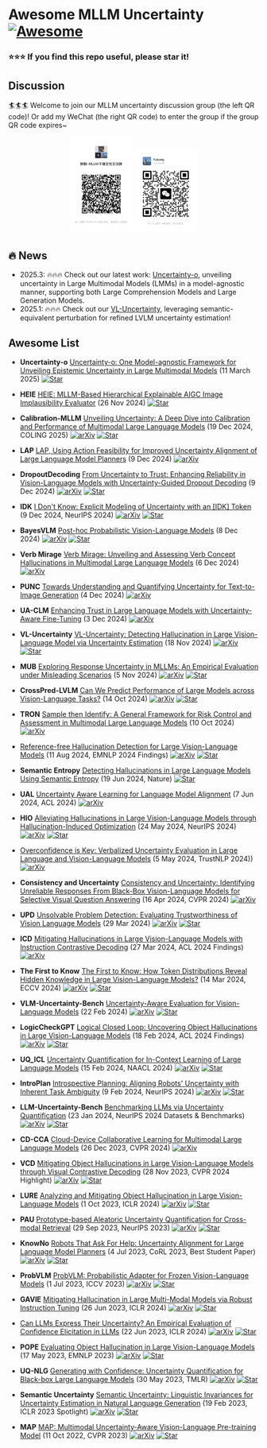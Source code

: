 # Awesome MLLM Uncertainty [![Awesome](https://cdn.rawgit.com/sindresorhus/awesome/d7305f38d29fed78fa85652e3a63e154dd8e8829/media/badge.svg)](https://github.com/sindresorhus/awesome)

### :star::star::star: If you find this repo useful, please star it!

## Discussion

🏄🏄🏄 Welcome to join our MLLM uncertainty discussion group (the left QR code)! Or add my WeChat (the right QR code) to enter the group if the group QR code expires~

<p align="center">
    <img src=".asset/WeChat_Group.png" width="25%">
    <img src=".asset/Wechat_ZRY.png" width="25%">
</p>

## 🔥 News

- 2025.3: 🔥🔥🔥 Check out our latest work: [Uncertainty-o](https://github.com/Ruiyang-061X/Uncertainty-o), unveiling uncertainty in Large Multimodal Models (LMMs) in a model-agnostic manner, supporting both Large Comprehension Models and Large Generation Models.
- 2025.1: 🔥🔥🔥 Check out our [VL-Uncertainty](https://arxiv.org/abs/2411.11919), leveraging semantic-equivalent perturbation for refined LVLM uncertainty estimation!

## Awesome List

+ **Uncertainty-o** [Uncertainty-o: One Model-agnostic Framework for Unveiling Epistemic Uncertainty in Large Multimodal Models](https://github.com/Ruiyang-061X/Uncertainty-o) (11 March 2025)
  [![Star](https://img.shields.io/github/stars/Ruiyang-061X/Uncertainty-o.svg?style=social&label=Star)](https://github.com/Ruiyang-061X/Uncertainty-o)

+ **HEIE** [HEIE: MLLM-Based Hierarchical Explainable AIGC Image Implausibility Evaluator](https://arxiv.org/abs/2411.17261) (26 Nov 2024)
  [![Star](https://img.shields.io/github/stars/hfutml/Calibration-MLLM.svg?style=social&label=Star)](https://github.com/hfutml/Calibration-MLLM)

+ **Calibration-MLLM** [Unveiling Uncertainty: A Deep Dive into Calibration and Performance of Multimodal Large Language Models](https://arxiv.org/abs/2412.14660) (19 Dec 2024, COLING 2025)
  [![arXiv](https://img.shields.io/badge/arXiv-b31b1b.svg)](https://arxiv.org/abs/2412.14660)
  [![Star](https://img.shields.io/github/stars/hfutml/Calibration-MLLM.svg?style=social&label=Star)](https://github.com/hfutml/Calibration-MLLM)

+ **LAP** [LAP, Using Action Feasibility for Improved Uncertainty Alignment of Large Language Model Planners](https://arxiv.org/abs/2412.06474) (9 Dec 2024)
  [![arXiv](https://img.shields.io/badge/arXiv-b31b1b.svg)](https://arxiv.org/abs/2412.06474)

+ **DropoutDecoding** [From Uncertainty to Trust: Enhancing Reliability in Vision-Language Models with Uncertainty-Guided Dropout Decoding](https://arxiv.org/abs/2412.06474) (9 Dec 2024)
  [![arXiv](https://img.shields.io/badge/arXiv-b31b1b.svg)](https://arxiv.org/abs/2412.06474)
  [![Star](https://img.shields.io/github/stars/kigb/DropoutDecoding.svg?style=social&label=Star)](https://github.com/kigb/DropoutDecoding)

+ **IDK** [I Don't Know: Explicit Modeling of Uncertainty with an \[IDK\] Token](https://arxiv.org/abs/2412.06676) (9 Dec 2024, NeurIPS 2024)
  [![arXiv](https://img.shields.io/badge/arXiv-b31b1b.svg)](https://arxiv.org/abs/2412.06676)
  [![Star](https://img.shields.io/github/stars/roi-hpi/IDK-token-tuning.svg?style=social&label=Star)](https://github.com/roi-hpi/IDK-token-tuning)

+ **BayesVLM** [Post-hoc Probabilistic Vision-Language Models](https://arxiv.org/abs/2412.06014) (8 Dec 2024)
  [![arXiv](https://img.shields.io/badge/arXiv-b31b1b.svg)](https://arxiv.org/abs/2412.06014)
  [![Star](https://img.shields.io/github/stars/AaltoML/bayesVLM.svg?style=social&label=Star)](https://github.com/AaltoML/bayesVLM)

+ **Verb Mirage** [Verb Mirage: Unveiling and Assessing Verb Concept Hallucinations in Multimodal Large Language Models](https://arxiv.org/pdf/2412.04939) (6 Dec 2024)
  [![arXiv](https://img.shields.io/badge/arXiv-b31b1b.svg)](https://arxiv.org/pdf/2412.04939)

+ **PUNC** [Towards Understanding and Quantifying Uncertainty for Text-to-Image Generation](https://arxiv.org/abs/2412.03178) (4 Dec 2024)
  [![arXiv](https://img.shields.io/badge/arXiv-b31b1b.svg)](https://arxiv.org/abs/2412.03178)

+ **UA-CLM** [Enhancing Trust in Large Language Models with Uncertainty-Aware Fine-Tuning](https://arxiv.org/abs/2412.02904) (3 Dec 2024)
  [![arXiv](https://img.shields.io/badge/arXiv-b31b1b.svg)](https://arxiv.org/abs/2412.02904)

+ **VL-Uncertainty** [VL-Uncertainty: Detecting Hallucination in Large Vision-Language Model via Uncertainty Estimation](https://arxiv.org/abs/2411.11919) (18 Nov 2024)
  [![arXiv](https://img.shields.io/badge/arXiv-b31b1b.svg)](https://arxiv.org/abs/2411.11919)
  [![Star](https://img.shields.io/github/stars/Ruiyang-061X/VL-Uncertainty.svg?style=social&label=Star)](https://github.com/Ruiyang-061X/VL-Uncertainty)

+ **MUB** [Exploring Response Uncertainty in MLLMs: An Empirical Evaluation under Misleading Scenarios](https://arxiv.org/abs/2411.02708) (5 Nov 2024)
  [![arXiv](https://img.shields.io/badge/arXiv-b31b1b.svg)](https://arxiv.org/abs/2411.02708)
  [![Star](https://img.shields.io/github/stars/Yunkai696/MUB.svg?style=social&label=Star)](https://github.com/Yunkai696/MUB)
  
+ **CrossPred-LVLM** [Can We Predict Performance of Large Models across Vision-Language Tasks?](https://arxiv.org/abs/2410.10112) (14 Oct 2024)
  [![arXiv](https://img.shields.io/badge/arXiv-b31b1b.svg)](https://arxiv.org/abs/2410.10112)
  [![Star](https://img.shields.io/github/stars/qinyu-allen-zhao/crosspred-lvlm.svg?style=social&label=Star)](https://github.com/qinyu-allen-zhao/crosspred-lvlm)

+ **TRON** [Sample then Identify: A General Framework for Risk Control and Assessment in Multimodal Large Language Models](https://arxiv.org/abs/2410.08174) (10 Oct 2024)
  [![arXiv](https://img.shields.io/badge/arXiv-b31b1b.svg)](https://arxiv.org/abs/2410.08174)
  
+ [Reference-free Hallucination Detection for Large Vision-Language Models](https://arxiv.org/abs/2408.05767) (11 Aug 2024, EMNLP 2024 Findings)
  [![arXiv](https://img.shields.io/badge/arXiv-b31b1b.svg)](https://arxiv.org/abs/2408.05767)
  [![Star](https://img.shields.io/github/stars/Ruiyang-061X/VL-Uncertainty.svg?style=social&label=Star)](https://github.com/Ruiyang-061X/VL-Uncertainty)

+ **Semantic Entropy** [Detecting Hallucinations in Large Language Models Using Semantic Entropy](https://www.nature.com/articles/s41586-024-07421-0) (19 Jun 2024, Nature)
  [![Star](https://img.shields.io/github/stars/jlko/semantic_uncertainty.svg?style=social&label=Star)](https://github.com/jlko/semantic_uncertainty)

+ **UAL** [Uncertainty Aware Learning for Language Model Alignment](https://arxiv.org/abs/2406.04854) (7 Jun 2024, ACL 2024)
  [![arXiv](https://img.shields.io/badge/arXiv-b31b1b.svg)](https://arxiv.org/abs/2406.04854)

+ **HIO** [Alleviating Hallucinations in Large Vision-Language Models through Hallucination-Induced Optimization](https://arxiv.org/abs/2405.15356) (24 May 2024, NeurIPS 2024)
  [![arXiv](https://img.shields.io/badge/arXiv-b31b1b.svg)](https://arxiv.org/abs/2405.15356)
  [![Star](https://img.shields.io/github/stars/BT-C/HIO.svg?style=social&label=Star)](https://github.com/BT-C/HIO)

+ [Overconfidence is Key: Verbalized Uncertainty Evaluation in Large Language and Vision-Language Models](https://arxiv.org/abs/2405.02917) (5 May 2024, TrustNLP 2024))
  [![arXiv](https://img.shields.io/badge/arXiv-b31b1b.svg)](https://arxiv.org/abs/2405.02917)

+ **Consistency and Uncertainty** [Consistency and Uncertainty: Identifying Unreliable Responses From Black-Box Vision-Language Models for Selective Visual Question Answering](https://arxiv.org/abs/2404.10193) (16 Apr 2024, CVPR 2024)
  [![arXiv](https://img.shields.io/badge/arXiv-b31b1b.svg)](https://arxiv.org/abs/2404.10193)

+ **UPD** [Unsolvable Problem Detection: Evaluating Trustworthiness of Vision Language Models](https://arxiv.org/abs/2403.20331) (29 Mar 2024)
  [![arXiv](https://img.shields.io/badge/arXiv-b31b1b.svg)](https://arxiv.org/abs/2403.20331)
  [![Star](https://img.shields.io/github/stars/AtsuMiyai/UPD.svg?style=social&label=Star)](https://github.com/AtsuMiyai/UPD)

+ **ICD** [Mitigating Hallucinations in Large Vision-Language Models with Instruction Contrastive Decoding](https://arxiv.org/abs/2403.18715) (27 Mar 2024, ACL 2024 Findings)
  [![arXiv](https://img.shields.io/badge/arXiv-b31b1b.svg)](https://arxiv.org/abs/2403.18715)

+ **The First to Know** [The First to Know: How Token Distributions Reveal Hidden Knowledge in Large Vision-Language Models?](https://arxiv.org/abs/2403.09037) (14 Mar 2024, ECCV 2024)
  [![arXiv](https://img.shields.io/badge/arXiv-b31b1b.svg)](https://arxiv.org/abs/2403.09037)
  [![Star](https://img.shields.io/github/stars/Qinyu-Allen-Zhao/LVLM-LP.svg?style=social&label=Star)](https://github.com/Qinyu-Allen-Zhao/LVLM-LP)

+ **VLM-Uncertainty-Bench** [Uncertainty-Aware Evaluation for Vision-Language Models](https://arxiv.org/abs/2402.14418) (22 Feb 2024)
  [![arXiv](https://img.shields.io/badge/arXiv-b31b1b.svg)](https://arxiv.org/abs/2402.14418)
  [![Star](https://img.shields.io/github/stars/EnSec-AI/VLM-Uncertainty-Bench.svg?style=social&label=Star)](https://github.com/EnSec-AI/VLM-Uncertainty-Bench)

+ **LogicCheckGPT** [Logical Closed Loop: Uncovering Object Hallucinations in Large Vision-Language Models](https://arxiv.org/abs/2402.11622) (18 Feb 2024, ACL 2024 Findings)
  [![arXiv](https://img.shields.io/badge/arXiv-b31b1b.svg)](https://arxiv.org/abs/2402.11622)
  [![Star](https://img.shields.io/github/stars/CRIPAC-DIG/LogicCheckGPT.svg?style=social&label=Star)](https://github.com/CRIPAC-DIG/LogicCheckGPT)

+ **UQ_ICL** [Uncertainty Quantification for In-Context Learning of Large Language Models](https://arxiv.org/abs/2402.10189) (15 Feb 2024, NAACL 2024)
  [![arXiv](https://img.shields.io/badge/arXiv-b31b1b.svg)](https://arxiv.org/abs/2402.10189)
  [![Star](https://img.shields.io/github/stars/lingchen0331/UQ_ICL.svg?style=social&label=Star)](https://github.com/lingchen0331/UQ_ICL)

+ **IntroPlan** [Introspective Planning: Aligning Robots' Uncertainty with Inherent Task Ambiguity](https://arxiv.org/abs/2402.06529) (9 Feb 2024, NeurIPS 2024)
  [![arXiv](https://img.shields.io/badge/arXiv-b31b1b.svg)](https://arxiv.org/abs/2402.06529)
  [![Star](https://img.shields.io/github/stars/kevinliang888/IntroPlan.svg?style=social&label=Star)](https://github.com/kevinliang888/IntroPlan)

+ **LLM-Uncertainty-Bench** [Benchmarking LLMs via Uncertainty Quantification](https://arxiv.org/abs/2401.12794) (23 Jan 2024, NeurIPS 2024 Datasets & Benchmarks)
  [![arXiv](https://img.shields.io/badge/arXiv-b31b1b.svg)](https://arxiv.org/abs/2401.12794)
  [![Star](https://img.shields.io/github/stars/smartyfh/LLM-Uncertainty-Bench.svg?style=social&label=Star)](https://github.com/smartyfh/LLM-Uncertainty-Bench)

+ **CD-CCA** [Cloud-Device Collaborative Learning for Multimodal Large Language Models](https://arxiv.org/abs/2312.16279) (26 Dec 2023, CVPR 2024)
  [![arXiv](https://img.shields.io/badge/arXiv-b31b1b.svg)](https://arxiv.org/abs/2312.16279)

+ **VCD** [Mitigating Object Hallucinations in Large Vision-Language Models through Visual Contrastive Decoding](https://arxiv.org/abs/2311.16922) (28 Nov 2023, CVPR 2024 Highlight)
  [![arXiv](https://img.shields.io/badge/arXiv-b31b1b.svg)](https://arxiv.org/abs/2311.16922)
  [![Star](https://img.shields.io/github/stars/DAMO-NLP-SG/VCD.svg?style=social&label=Star)](https://github.com/DAMO-NLP-SG/VCD)

+ **LURE** [Analyzing and Mitigating Object Hallucination in Large Vision-Language Models](https://arxiv.org/abs/2310.00754) (1 Oct 2023, ICLR 2024)
  [![arXiv](https://img.shields.io/badge/arXiv-b31b1b.svg)](https://arxiv.org/abs/2310.00754)
  [![Star](https://img.shields.io/github/stars/YiyangZhou/LURE.svg?style=social&label=Star)](https://github.com/YiyangZhou/LURE)

+ **PAU** [Prototype-based Aleatoric Uncertainty Quantification for Cross-modal Retrieval](https://arxiv.org/abs/2309.17093) (29 Sep 2023, NeurIPS 2023)
  [![arXiv](https://img.shields.io/badge/arXiv-b31b1b.svg)](https://arxiv.org/abs/2309.17093)
  [![Star](https://img.shields.io/github/stars/leolee99/PAU.svg?style=social&label=Star)](https://github.com/leolee99/PAU)

+ **KnowNo** [Robots That Ask For Help: Uncertainty Alignment for Large Language Model Planners](https://arxiv.org/abs/2403.13198) (4 Jul 2023, CoRL 2023, Best Student Paper)
  [![arXiv](https://img.shields.io/badge/arXiv-b31b1b.svg)](https://arxiv.org/abs/2403.13198)
  [![Star](https://img.shields.io/github/stars/google-research/google-research.svg?style=social&label=Star)](https://github.com/google-research/google-research/tree/master/language_model_uncertainty)

+ **ProbVLM** [ProbVLM: Probabilistic Adapter for Frozen Vision-Language Models](https://arxiv.org/abs/2307.00398) (1 Jul 2023, ICCV 2023)
  [![arXiv](https://img.shields.io/badge/arXiv-b31b1b.svg)](https://arxiv.org/abs/2307.00398)
  [![Star](https://img.shields.io/github/stars/ExplainableML/ProbVLM.svg?style=social&label=Star)](https://github.com/ExplainableML/ProbVLM)

+ **GAVIE** [Mitigating Hallucination in Large Multi-Modal Models via Robust Instruction Tuning](https://arxiv.org/abs/2306.14565) (26 Jun 2023, ICLR 2024)
  [![arXiv](https://img.shields.io/badge/arXiv-b31b1b.svg)](https://arxiv.org/abs/2306.14565)
  [![Star](https://img.shields.io/github/stars/FuxiaoLiu/LRV-Instruction.svg?style=social&label=Star)](https://github.com/FuxiaoLiu/LRV-Instruction)

+ [Can LLMs Express Their Uncertainty? An Empirical Evaluation of Confidence Elicitation in LLMs](https://arxiv.org/abs/2306.13063) (22 Jun 2023, ICLR 2024)
  [![arXiv](https://img.shields.io/badge/arXiv-b31b1b.svg)](https://arxiv.org/abs/2306.13063)
  [![Star](https://img.shields.io/github/stars/MiaoXiong2320/llm-uncertainty.svg?style=social&label=Star)](https://github.com/MiaoXiong2320/llm-uncertainty)

+ **POPE** [Evaluating Object Hallucination in Large Vision-Language Models](https://arxiv.org/abs/2305.10355) (17 May 2023, EMNLP 2023)
  [![arXiv](https://img.shields.io/badge/arXiv-b31b1b.svg)](https://arxiv.org/abs/2305.10355)
  [![Star](https://img.shields.io/github/stars/RUCAIBox/POPE.svg?style=social&label=Star)](https://github.com/RUCAIBox/POPE)

+ **UQ-NLG** [Generating with Confidence: Uncertainty Quantification for Black-box Large Language Models](https://arxiv.org/abs/2305.19187) (30 May 2023, TMLR)
  [![arXiv](https://img.shields.io/badge/arXiv-b31b1b.svg)](https://arxiv.org/abs/2305.19187)
  [![Star](https://img.shields.io/github/stars/zlin7/UQ-NLG.svg?style=social&label=Star)](https://github.com/zlin7/UQ-NLG)

+ **Semantic Uncertainty** [Semantic Uncertainty: Linguistic Invariances for Uncertainty Estimation in Natural Language Generation](https://arxiv.org/abs/2302.09664) (19 Feb 2023, ICLR 2023 Spotlight)
  [![arXiv](https://img.shields.io/badge/arXiv-b31b1b.svg)](https://arxiv.org/abs/2302.09664)
  [![Star](https://img.shields.io/github/stars/lorenzkuhn/semantic_uncertainty.svg?style=social&label=Star)](https://github.com/lorenzkuhn/semantic_uncertainty)

+ **MAP** [MAP: Multimodal Uncertainty-Aware Vision-Language Pre-training Model](https://arxiv.org/abs/2210.05335) (11 Oct 2022, CVPR 2023)
  [![arXiv](https://img.shields.io/badge/arXiv-b31b1b.svg)](https://arxiv.org/abs/2210.05335)
  [![Star](https://img.shields.io/github/stars/IIGROUP/MAP.svg?style=social&label=Star)](https://github.com/IIGROUP/MAP)
